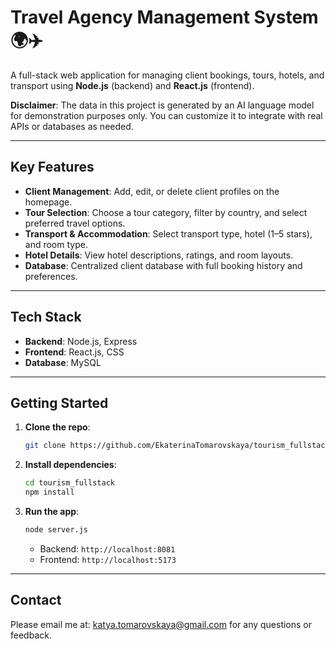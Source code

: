 # Travel Agency Management System 🌍✈️

A full-stack web application for managing client bookings, tours, hotels, and transport using **Node.js** (backend) and **React.js** (frontend).

**Disclaimer**: The data in this project is generated by an AI language model for demonstration purposes only. You can customize it to integrate with real APIs or databases as needed.

---

## **Key Features**

- **Client Management**: Add, edit, or delete client profiles on the homepage.
- **Tour Selection**: Choose a tour category, filter by country, and select preferred travel options.
- **Transport & Accommodation**: Select transport type, hotel (1–5 stars), and room type.
- **Hotel Details**: View hotel descriptions, ratings, and room layouts.
- **Database**: Centralized client database with full booking history and preferences.

---

## **Tech Stack**

- **Backend**: Node.js, Express
- **Frontend**: React.js, CSS
- **Database**: MySQL

---

## **Getting Started**

1. **Clone the repo**:
   ```bash
   git clone https://github.com/EkaterinaTomarovskaya/tourism_fullstack.git
   ```
2. **Install dependencies**:
   ```bash
   cd tourism_fullstack
   npm install
   ```
3. **Run the app**:
   ```bash
   node server.js
   ```
   - Backend: `http://localhost:8081`
   - Frontend: `http://localhost:5173`

---

## **Contact**

Please email me at: katya.tomarovskaya@gmail.com for any questions or feedback.
